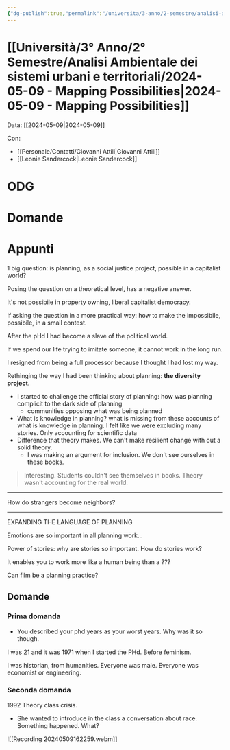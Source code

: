 ```yaml
---
{"dg-publish":true,"permalink":"/universita/3-anno/2-semestre/analisi-ambientale-dei-sistemi-urbani-e-territoriali/2024-05-09-mapping-possibilities/"}
---
```


# [[Università/3° Anno/2° Semestre/Analisi Ambientale dei sistemi urbani e territoriali/2024-05-09 - Mapping Possibilities\|2024-05-09 - Mapping Possibilities]]

Data: [[2024-05-09\|2024-05-09]]

 
Con: 
- [[Personale/Contatti/Giovanni Attili\|Giovanni Attili]]
- [[Leonie Sandercock\|Leonie Sandercock]]



# ODG

# Domande

# Appunti

1 big question: is planning, as a social justice project, possible in a capitalist world?

Posing the question on a theoretical level, has a negative answer.

It's not possibile in property owning, liberal capitalist democracy.

If asking the question in a more practical way: how to make the impossibile, possibile, in a small contest.


After the pHd I had become a slave of the political world.


If we spend our life trying to imitate someone, it cannot work in the long run.

I resigned from being a full processor because I thought I had lost my way.

Rethinging the way I had been thinking about planning: **the diversity project**.

- I started to challenge the official story of planning: how was planning complicit to the dark side of planning
	- communities opposing what was being planned
- What is knowledge in planning? what is missing from these accounts of what is knowledge in planning. I felt like we were excluding many stories. Only accounting for scientific data
- Difference that theory makes. We can't make resilient change with out a solid theory.
	- I was making an argument for inclusion. We don't see ourselves in these books.

> Interesting. Students couldn't see themselves in books. Theory wasn't accounting for the real world.


___

How do strangers become neighbors?

___
EXPANDING THE LANGUAGE OF PLANNING

Emotions are so important in all planning work...

Power of stories: why are stories so important. How do stories work?

It enables you to work more like a human being than a ???

Can film be a planning practice?


## Domande

### Prima domanda

- You described your phd years as your worst years. Why was it so though. 

I was 21 and it was 1971 when I started the PHd. Before feminism.

I was historian, from humanities. Everyone was male. Everyone was economist or engineering.

### Seconda domanda

1992 Theory class crisis.

- She wanted to introduce in the class a conversation about race. Something happened. What?




























![[Recording 20240509162259.webm]]





